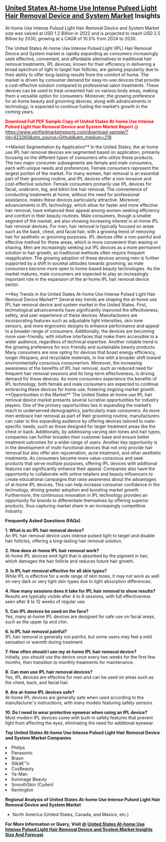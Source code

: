 <h2><a href="https://www.verifiedmarketreports.com/download-sample/?rid=823260&amp;utm_source=Github&amp;utm_medium=218" target="_blank">United States At-home Use Intense Pulsed Light Hair Removal Device and System Market</a> Insights</h2><p>At-home Use Intense Pulsed Light Hair Removal Device and System Market size was valued at USD 1.2 Billion in 2022 and is projected to reach USD 2.5 Billion by 2030, growing at a CAGR of 10.5% from 2024 to 2030.</p><p><p>The United States At-home Use Intense Pulsed Light (IPL) Hair Removal Device and System market is rapidly expanding as consumers increasingly seek effective, convenient, and affordable alternatives to traditional hair removal treatments. IPL devices, known for their efficiency in delivering a broad spectrum of light to target hair follicles, are gaining popularity due to their ability to offer long-lasting results from the comfort of home. The market is driven by consumer demand for easy-to-use devices that provide a cost-effective solution compared to professional salon treatments. These devices can be used to treat unwanted hair on various body areas, making them a versatile option for consumers. Moreover, the growing preference for at-home beauty and grooming devices, along with advancements in technology, is expected to continue fueling the market’s growth in the coming years. <p><span class=""><span style="color: #ff0000;"><strong>Download Full PDF Sample Copy of United States At-home Use Intense Pulsed Light Hair Removal Device and System Market Report</strong> @ </span><a href="https://www.verifiedmarketreports.com/download-sample/?rid=823260&amp;utm_source=Github&amp;utm_medium=218" target="_blank">https://www.verifiedmarketreports.com/download-sample/?rid=823260&amp;utm_source=Github&amp;utm_medium=218</a></span></p></p> <p>**Market Segmentation by Application** In the United States, the at-home use IPL hair removal devices are segmented based on application, primarily focusing on the different types of consumers who utilize these products. The two major consumer subsegments are female and male consumers, each with unique needs and preferences. Female consumers represent the largest portion of the market. For many women, hair removal is an essential part of their grooming routine, and IPL devices offer a non-invasive and cost-effective solution. Female consumers primarily use IPL devices for facial, underarm, leg, and bikini line hair removal. The convenience of conducting treatments at home, without the need for professional assistance, makes these devices particularly attractive. Moreover, advancements in IPL technology, which allow for faster and more effective hair removal, have enhanced their appeal among women seeking efficiency and comfort in their beauty routines. Male consumers, though a smaller segment of the market, are also showing increasing interest in at-home IPL hair removal devices. For men, hair removal is typically focused on areas such as the back, chest, and facial hair, with a growing trend of removing hair for aesthetic or grooming purposes. IPL devices offer a non-painful and effective method for these areas, which is more convenient than waxing or shaving. Men are increasingly seeking out IPL devices as a more permanent solution to hair growth, as traditional methods often require frequent reapplication. The growing adoption of these devices among men is further supported by a shift in societal attitudes towards grooming, as male consumers become more open to home-based beauty technologies. As the market matures, male consumers are expected to play an increasingly important role in the expansion of the at-home IPL hair removal device sector.</p> <p>**Key Trends in the United States At-home Use Intense Pulsed Light Hair Removal Device Market** Several key trends are shaping the at-home use IPL hair removal device and system market in the United States. First, technological advancements have significantly improved the effectiveness, safety, and user experience of these devices. Manufacturers are incorporating features such as adjustable light intensities, skin tone sensors, and more ergonomic designs to enhance performance and appeal to a broader range of consumers. Additionally, the devices are becoming more user-friendly, with intuitive interfaces that make them accessible to a wider audience, regardless of technical expertise. Another notable trend is the growing preference for eco-friendly and sustainable beauty products. Many consumers are now opting for devices that boast energy efficiency, longer lifespans, and recyclable materials, in line with a broader shift toward environmentally conscious consumerism. Moreover, the increasing awareness of the benefits of IPL hair removal, such as reduced need for frequent hair removal sessions and its long-term effectiveness, is driving demand for these devices. As more consumers experience the benefits of IPL technology, both female and male consumers are expected to continue embracing these devices for home use, fostering ongoing market growth. **Opportunities in the Market** The United States at-home use IPL hair removal device market presents several lucrative opportunities for industry players. One of the primary opportunities lies in expanding the market’s reach to underserved demographics, particularly male consumers. As more men embrace hair removal as part of their grooming routine, manufacturers can cater to this expanding audience by offering devices tailored to male-specific needs, such as those designed for larger treatment areas like the chest or back. Additionally, by addressing varying skin tones and hair types, companies can further broaden their customer base and ensure better treatment outcomes for a wider range of users. Another key opportunity is in the development of multi-functional devices that not only provide hair removal but also offer skin rejuvenation, acne treatment, and other aesthetic treatments. As consumers become more value-conscious and seek products that serve multiple purposes, offering IPL devices with additional features can significantly enhance their appeal. Companies also have the opportunity to collaborate with online retailers and beauty influencers to create educational campaigns that raise awareness about the advantages of at-home IPL devices. This can help increase consumer confidence in the technology, driving greater adoption and boosting market growth. Furthermore, the continuous innovation in IPL technology provides an opportunity for brands to differentiate themselves by offering superior products, thus capturing market share in an increasingly competitive industry.</p> <p><strong>Frequently Asked Questions (FAQs)</strong></p> <p><strong>1. What is an IPL hair removal device?</strong><br> An IPL hair removal device uses intense pulsed light to target and disable hair follicles, offering a long-lasting hair removal solution.</p> <p><strong>2. How does at-home IPL hair removal work?</strong><br> At-home IPL devices emit light that is absorbed by the pigment in hair, which damages the hair follicle and reduces future hair growth.</p> <p><strong>3. Is IPL hair removal effective for all skin types?</strong><br> While IPL is effective for a wide range of skin tones, it may not work as well on very dark or very light skin types due to light absorption differences.</p> <p><strong>4. How many sessions does it take for IPL hair removal to show results?</strong><br> Results are typically visible after 4 to 6 sessions, with full effectiveness seen after 8 to 12 weeks of regular use.</p> <p><strong>5. Can IPL devices be used on the face?</strong><br> Yes, many at-home IPL devices are designed for safe use on facial areas, such as the upper lip and chin.</p> <p><strong>6. Is IPL hair removal painful?</strong><br> IPL hair removal is generally not painful, but some users may feel a mild sensation or warmth during treatment.</p> <p><strong>7. How often should I use my at-home IPL hair removal device?</strong><br> Initially, you should use the device once every two weeks for the first few months, then transition to monthly treatments for maintenance.</p> <p><strong>8. Can men use IPL hair removal devices?</strong><br> Yes, IPL devices are effective for men and can be used on areas such as the chest, back, and facial hair.</p> <p><strong>9. Are at-home IPL devices safe?</strong><br> At-home IPL devices are generally safe when used according to the manufacturer's instructions, with many models featuring safety sensors.</p> <p><strong>10. Do I need to wear protective eyewear when using an IPL device?</strong><br> Most modern IPL devices come with built-in safety features that prevent light from affecting the eyes, eliminating the need for additional eyewear.</p></p><p><strong>Top United States At-home Use Intense Pulsed Light Hair Removal Device and System Market Companies</strong></p><div data-test-id=""><p><li>Philips</li><li> Panasonic</li><li> Braun</li><li> Silkâ€™n</li><li> CosBeauty</li><li> Ya-Man</li><li> Iluminage Beauty</li><li> SmoothSkin (Cyden)</li><li> Remington</li></p><div><strong>Regional Analysis of&nbsp;United States At-home Use Intense Pulsed Light Hair Removal Device and System Market</strong></div><ul><li dir="ltr"><p dir="ltr">North America&nbsp;(United States, Canada, and Mexico, etc.)</p></li></ul><p><strong>For More Information or Query, Visit @&nbsp;</strong><strong><a href="https://www.verifiedmarketreports.com/product/at-home-use-intense-pulsed-light-hair-removal-device-and-system-market/?utm_source=Github&amp;utm_medium=218" target="_blank">United States At-home Use Intense Pulsed Light Hair Removal Device and System Market Insights Size And Forecast</a></strong></p></div>
